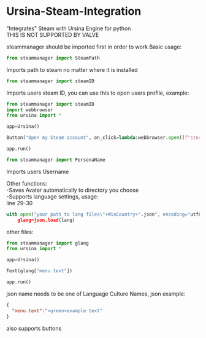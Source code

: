 # Ursina-Steam-Integration
"Integrates" Steam with Ursina Engine for python  
THIS IS NOT SUPPORTED BY VALVE
  
steammanager should be imported first in order to work 
Basic usage:
```py
from steammanager import SteamPath
```
Imports path to steam no matter where it is installed

```py
from steammanager import steamID
```
Imports users steam ID, you can use this to open users profile, example:
```py
from steammanager import steamID
import webbrowser
from ursina import *

app=Ursina()

Button("Open my Steam account", on_click=lambda:webbrowser.open((f"steam://url/SteamIDPage/{steamID}")))

app.run()
```
  
```py
from steammanager import PersonaName
```
Imports users Username
  
Other functions:  
-Saves Avatar automatically to directory you choose  
-Supports language settings, usage:  
line 29-30  
```py
with open("your path to lang files\"+WinCountry+".json", encoding="utf8") as lang:
    glang=json.load(lang)
```  
other files:
```py
from steammanager import glang
from ursina import *

app=Ursina()

Text(glang["menu.text"])

app.run()
```
json name needs to be one of Language Culture Names, json example:
```json
{
  "menu.text":"<green>example text"
}
```
also supports buttons
